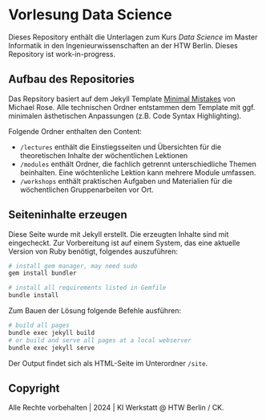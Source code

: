 # Vorlesung Data Science

Dieses Repository enthält die Unterlagen zum Kurs <em>Data Science</em> im Master Informatik in den Ingenieurwissenschaften an der HTW Berlin. Dieses Repository ist work-in-progress.


## Aufbau des Repositories

Das Repsitory basiert auf dem Jekyll Template [Minimal Mistakes](https://mmistakes.github.io/minimal-mistakes/) von Michael Rose. Alle technischen Ordner entstammen dem Template mit ggf. minimalen ästhetischen Anpassungen (z.B. Code Syntax Highlighting).

Folgende Ordner enthalten den Content:

* `/lectures` enthält die Einstiegsseiten und Übersichten für die theoretischen Inhalte der wöchentlichen Lektionen
* `/modules` enthält Ordner, die fachlich getrennt unterschiedliche Themen beinhalten. Eine wöchtenliche Lektion kann mehrere Module umfassen.
* `/workshops` enthält praktischen Aufgaben und Materialien für die wöchentlichen Gruppenarbeiten vor Ort.


## Seiteninhalte erzeugen

Diese Seite wurde mit Jekyll erstellt. Die erzeugten Inhalte sind mit eingecheckt. Zur Vorbereitung ist auf einem System, das eine aktuelle Version von Ruby benötigt, folgendes auszuführen:

```bash
# install gem manager, may need sudo
gem install bundler

# install all requirements listed in Gemfile
bundle install
```

Zum Bauen der Lösung folgende Befehle ausführen:

```bash
# build all pages
bundle exec jekyll build
# or build and serve all pages at a local webserver
bundle exec jekyll serve
```

Der Output findet sich als HTML-Seite im Unterordner `/site`. 

## Copyright

Alle Rechte vorbehalten | 2024 | KI Werkstatt @ HTW Berlin / CK.
